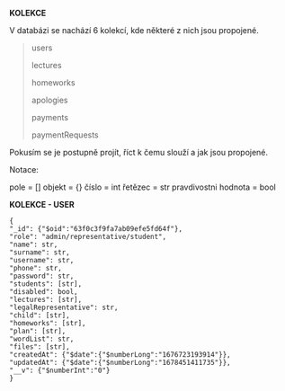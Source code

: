 **KOLEKCE**

V databázi se nachází 6 kolekcí, kde některé z nich jsou propojené. 

> users
> 
> lectures
> 
> homeworks
> 
> apologies
> 
> payments
> 
> paymentRequests

Pokusím se je postupně projít, říct k čemu slouží a jak jsou propojené.

Notace:

pole = []
objekt = {}
číslo = int
řetězec = str
pravdivostni hodnota = bool

**KOLEKCE - USER**

    {
    "_id": {"$oid":"63f0c3f9fa7ab09efe5fd64f"},
    "role": "admin/representative/student",
    "name": str,
    "surname": str,
    "username": str,
    "phone": str,
    "password": str,
    "students": [str],
    "disabled": bool,
    "lectures": [str],
    "legalRepresentative": str,
    "child": [str],
    "homeworks": [str],
    "plan": [str],
    "wordList": str,
    "files": [str],
    "createdAt": {"$date":{"$numberLong":"1676723193914"}},
    "updatedAt": {"$date":{"$numberLong":"1678451411735"}},
    "__v": {"$numberInt":"0"}
    }
